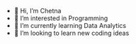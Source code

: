 - 👋 Hi, I’m Chetna
- 👀 I’m interested in Programming
- 🌱 I’m currently learning Data Analytics
- 💞️ I’m looking to learn new coding ideas


<!---
Chetna2008/Chetna2008 is a ✨ special ✨ repository because its `README.md` (this file) appears on your GitHub profile.
You can click the Preview link to take a look at your changes.
--->
